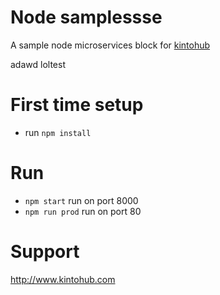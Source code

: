 # Node samplessse

A sample node microservices block for [kintohub](http://kintohub.com)


adawd  loltest

# First time setup

* run `npm install`


# Run

* `npm start` run on port 8000
* `npm run prod` run on port 80

# Support

http://www.kintohub.com
